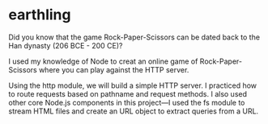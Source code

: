 # earthling

Did you know that the game Rock-Paper-Scissors can be dated back to the Han dynasty (206 BCE - 200 CE)?

I used my knowledge of Node to creat an online game of Rock-Paper-Scissors where you can play against the HTTP server. 

Using the http module, we will build a simple HTTP server. I practiced how to route requests based on pathname and request methods. I  also used other core Node.js components in this project—I used the fs module to stream HTML files and create an URL object to extract queries from a URL.


